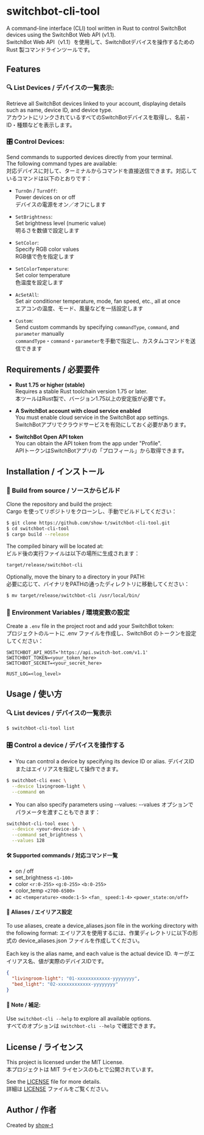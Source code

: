 # switchbot-cli-tool

A command-line interface (CLI) tool written in Rust to control SwitchBot devices using the SwitchBot Web API (v1.1).  
SwitchBot Web API（v1.1）を使用して、SwitchBotデバイスを操作するための Rust 製コマンドラインツールです。

## Features

### 🔍 List Devices / デバイスの一覧表示: 
Retrieve all SwitchBot devices linked to your account, displaying details such as name, device ID, and device type.  
アカウントにリンクされているすべてのSwitchBotデバイスを取得し、名前・ID・種類などを表示します。

### 🎛️ Control Devices: 
Send commands to supported devices directly from your terminal.  
The following command types are available:  
対応デバイスに対して、ターミナルからコマンドを直接送信できます。対応しているコマンドは以下のとおりです：
- `TurnOn` / `TurnOff`:  
    Power devices on or off  
    デバイスの電源をオン／オフにします

- `SetBrightness`:  
    Set brightness level (numeric value)  
    明るさを数値で設定します

- `SetColor`:  
    Specify RGB color values  
    RGB値で色を指定します

- `SetColorTemperature`:  
    Set color temperature  
    色温度を設定します

- `AcSetAll`:  
    Set air conditioner temperature, mode, fan speed, etc., all at once  
    エアコンの温度、モード、風量などを一括設定します

- `Custom`:  
    Send custom commands by specifying `commandType`, `command`, and `parameter` manually  
    `commandType`・`command`・`parameter`を手動で指定し、カスタムコマンドを送信できます

## Requirements / 必要要件

- **Rust 1.75 or higher (stable)**    
  Requires a stable Rust toolchain version 1.75 or later.  
  本ツールはRust製で、バージョン1.75以上の安定版が必要です。

- **A SwitchBot account with cloud service enabled**  
  You must enable cloud service in the SwitchBot app settings.  
  SwitchBotアプリでクラウドサービスを有効にしておく必要があります。  
  

- **SwitchBot Open API token**  
  You can obtain the API token from the app under "Profile".  
  APIトークンはSwitchBotアプリの「プロフィール」から取得できます。  
  

## Installation / インストール

### 🧪 Build from source / ソースからビルド
Clone the repository and build the project:  
Cargo を使ってリポジトリをクローンし、手動でビルドしてください：

```bash
$ git clone https://github.com/show-t/switchbot-cli-tool.git
$ cd switchbot-cli-tool
$ cargo build --release
```

The compiled binary will be located at:  
ビルド後の実行ファイルは以下の場所に生成されます：

```bash
target/release/switchbot-cli
```

Optionally, move the binary to a directory in your PATH:  
必要に応じて、バイナリをPATHの通ったディレクトリに移動してください：

```sh
$ mv target/release/switchbot-cli /usr/local/bin/
```

### 🔐 Environment Variables / 環境変数の設定
Create a `.env` file in the project root and add your SwitchBot token:  
プロジェクトのルートに .env ファイルを作成し、SwitchBot のトークンを設定してください：
```env
SWITCHBOT_API_HOST='https://api.switch-bot.com/v1.1'
SWITCHBOT_TOKEN=<your_token_here>
SWITCHBOT_SECRET=<your_secret_here>

RUST_LOG=<log_level>
```

## Usage / 使い方

### 🔍 List devices / デバイスの一覧表示

```sh
$ switchbot-cli-tool list
```

### 🎛️ Control a device / デバイスを操作する

- You can control a device by specifying its device ID or alias.
デバイスIDまたはエイリアスを指定して操作できます。
```sh
$ switchbot-cli exec \
  --device livingroom-light \
  --command on
```

- You can also specify parameters using --values:
--values オプションでパラメータを渡すこともできます：
```sh
switchbot-cli-tool exec \
  --device <your-device-id> \
  --command set_brightness \
  --values 128
```

#### 🛠 Supported commands / 対応コマンド一覧  
- on / off
- set_brightness `<1-100>`
- color `<r:0-255>` `<g:0-255>` `<b:0-255>`
- color_temp `<2700-6500>`
- ac `<temperature>` `<mode:1-5>` `<fan_ speed:1-4>` `<power_state:on/off>`

#### 📁 Aliases / エイリアス設定

To use aliases, create a device_aliases.json file in the working directory with the following format:
エイリアスを使用するには、作業ディレクトリに以下の形式の device_aliases.json ファイルを作成してください。  

Each key is the alias name, and each value is the actual device ID.
キーがエイリアス名、値が実際のデバイスIDです。
```json
{
  "livingroom-light": "01-xxxxxxxxxxxx-yyyyyyyy",
  "bed_light": "02-xxxxxxxxxxxx-yyyyyyyy"
}
```

#### 🔹 Note / 補足:
Use `switchbot-cli --help` to explore all available options.  
すべてのオプションは `switchbot-cli --help` で確認できます。


## License / ライセンス

This project is licensed under the MIT License.  
本プロジェクトは MIT ライセンスのもとで公開されています。

See the [LICENSE](./LICENSE) file for more details.  
詳細は [LICENSE](./LICENSE) ファイルをご覧ください。


## Author / 作者

Created by [show-t](https://github.com/show-t)